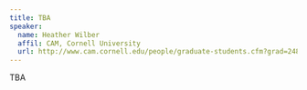 ```yaml
---
title: TBA
speaker:
  name: Heather Wilber
  affil: CAM, Cornell University
  url: http://www.cam.cornell.edu/people/graduate-students.cfm?grad=2481&year=2017
---
```


TBA